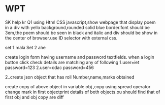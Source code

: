 
# WPT
SK help kr
Q1
using Html CSS  javascript,show webpage that display poem in a div  with yello background,rounded solid blue border.font should be 3em,the poem should be seen in black and italic and div should be show in the center of browser.use ID selector with external css.

set 1
mala Set 2 ahe

create login form having username and password textfields.
when a login button click check details are
matching any of following
1.user=iet password=123
2.user=cdac password=456


2..create json object that has roll Number,name,marks obtained

create copy of above object in variable obj ,copy using spread operator
change mark in first objectprint details of both objects.ou should find that of first obj and obj copy are diff


